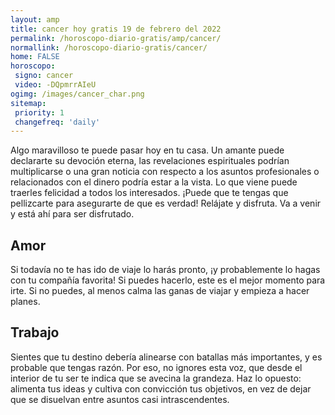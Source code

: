 ```yaml
---
layout: amp
title: cancer hoy gratis 19 de febrero del 2022 
permalink: /horoscopo-diario-gratis/amp/cancer/
normallink: /horoscopo-diario-gratis/cancer/
home: FALSE
horoscopo:
 signo: cancer
 video: -DQpmrrAIeU
ogimg: /images/cancer_char.png
sitemap:
 priority: 1
 changefreq: 'daily'
---
```



Algo maravilloso te puede pasar hoy en tu casa. Un amante puede declararte su devoción eterna, las revelaciones espirituales podrían multiplicarse o una gran noticia con respecto a los asuntos profesionales o relacionados con el dinero podría estar a la vista. Lo que viene puede traerles felicidad a todos los interesados. ¡Puede que te tengas que pellizcarte para asegurarte de que es verdad! Relájate y disfruta. Va a venir y está ahí para ser disfrutado.

## Amor

Si todavía no te has ido de viaje lo harás pronto, ¡y probablemente lo hagas con tu compañía favorita! Si puedes hacerlo, este es el mejor momento para irte. Si no puedes, al menos calma las ganas de viajar y empieza a hacer planes.

## Trabajo

Sientes que tu destino debería alinearse con batallas más importantes, y es probable que tengas razón. Por eso, no ignores esta voz, que desde el interior de tu ser te indica que se avecina la grandeza. Haz lo opuesto: alimenta tus ideas y cultiva con convicción tus objetivos, en vez de dejar que se disuelvan entre asuntos casi intrascendentes.